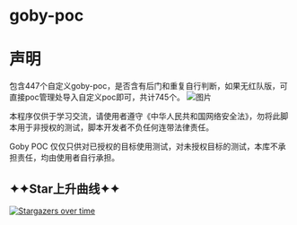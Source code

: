 # goby-poc
#   声明
包含447个自定义goby-poc，是否含有后门和重复自行判断，如果无红队版，可直接poc管理处导入自定义poc即可，共计745个。
![图片](https://user-images.githubusercontent.com/74171727/185719401-f4782b47-157b-48db-87df-955a65adc487.png)


本程序仅供于学习交流，请使用者遵守《中华人民共和国网络安全法》，勿将此脚本用于非授权的测试，脚本开发者不负任何连带法律责任。

Goby POC 仅仅只供对已授权的目标使用测试，对未授权目标的测试，本库不承担责任，均由使用者自行承担。


## ✦✦Star上升曲线✦✦

[![Stargazers over time](https://starchart.cc/MY0723/goby-poc.svg)](https://starchart.cc/MY0723/goby-poc)


